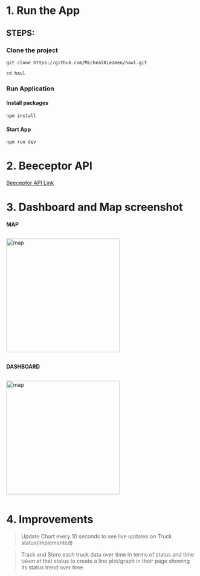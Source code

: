 # 1. Run the App

## STEPS:

### Clone the project 
```
git clone https://github.com/MichealKiezmen/haul.git

cd haul
```
### Run Application

#### Install packages
```
npm install
```

#### Start App

```
npm run dev
```

# 2. Beeceptor API

<a href="https://oluwaseun-test.free.beeceptor.com/api/trucks/" target="_blank">Beeceptor API Link</a>


# 3. Dashboard and Map screenshot

#### MAP

<img src="https://res.cloudinary.com/rentdirectcloud/image/upload/v1751241934/Screenshot_2025-06-29_at_17.04.39_p7bu7w.png"  alt="map" style="height:300px;margin:10px 0" >



#### DASHBOARD

<img src="https://res.cloudinary.com/rentdirectcloud/image/upload/v1751241933/Screenshot_2025-06-29_at_17.02.50_sfzg1n.png"  alt="map" style="height:300px;margin:10px 0" >

# 4. Improvements

> Update Chart every 10 seconds to see live updates on Truck status(implemented)

> Track and Store each truck data over time in terms of status and time taken at that status to create a line plot/graph in their page showing its status trend over time.

